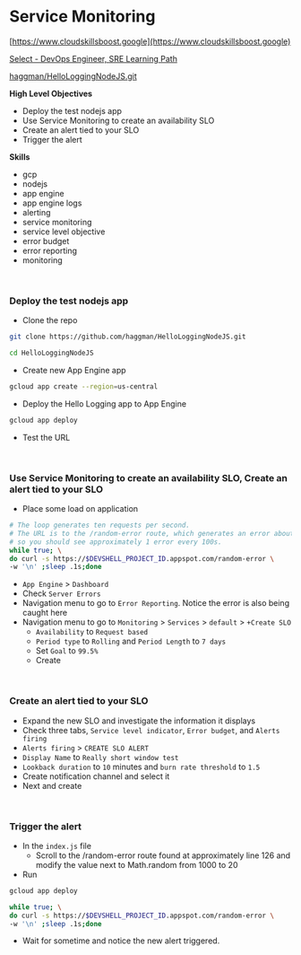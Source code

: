 # Service Monitoring


[https://www.cloudskillsboost.google](https://www.cloudskillsboost.google)

[Select - DevOps Engineer, SRE Learning Path](https://www.cloudskillsboost.google/paths)

[haggman/HelloLoggingNodeJS.git](https://github.com/haggman/HelloLoggingNodeJS.git)

**High Level Objectives**
- Deploy the test nodejs app 
- Use Service Monitoring to create an availability SLO
- Create an alert tied to your SLO
- Trigger the alert

**Skills**
- gcp
- nodejs
- app engine
- app engine logs
- alerting
- service monitoring
- service level objective
- error budget
- error reporting
- monitoring


<br>

### Deploy the test nodejs app

- Clone the repo

```bash
git clone https://github.com/haggman/HelloLoggingNodeJS.git

cd HelloLoggingNodeJS
```

- Create new App Engine app

```bash
gcloud app create --region=us-central
```
- Deploy the Hello Logging app to App Engine

```bash
gcloud app deploy
```

- Test the URL

<br>

### Use Service Monitoring to create an availability SLO, Create an alert tied to your SLO

- Place some load on application

```bash
# The loop generates ten requests per second. 
# The URL is to the /random-error route, which generates an error about every 1000 requests, 
# so you should see approximately 1 error every 100s.
while true; \
do curl -s https://$DEVSHELL_PROJECT_ID.appspot.com/random-error \
-w '\n' ;sleep .1s;done
```

- `App Engine` > `Dashboard`
- Check `Server Errors`
- Navigation menu to go to `Error Reporting`. Notice the error is also being caught here
- Navigation menu to go to `Monitoring` > `Services` > `default` > `+Create SLO` 
  - `Availability` to `Request based`
  - `Period type` to `Rolling` and `Period Length` to `7 days`
  - Set `Goal` to `99.5%`
  - Create



<br>

### Create an alert tied to your SLO

- Expand the new SLO and investigate the information it displays
- Check three tabs, `Service level indicator`, `Error budget`, and `Alerts firing`
- `Alerts firing` > `CREATE SLO ALERT`
- `Display Name` to `Really short window test`
- `Lookback duration` to `10` minutes and `burn rate threshold` to `1.5`
- Create notification channel and select it
- Next and create



<br>

### Trigger the alert

- In the `index.js` file
  - Scroll to the /random-error route found at approximately line 126 and modify the value next to Math.random from 1000 to 20
- Run

```bash
gcloud app deploy

while true; \
do curl -s https://$DEVSHELL_PROJECT_ID.appspot.com/random-error \
-w '\n' ;sleep .1s;done
```

- Wait for sometime and notice the new alert triggered.